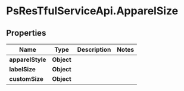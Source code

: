 # PsResTfulServiceApi.ApparelSize

## Properties
Name | Type | Description | Notes
------------ | ------------- | ------------- | -------------
**apparelStyle** | **Object** |  | 
**labelSize** | **Object** |  | 
**customSize** | **Object** |  | 
